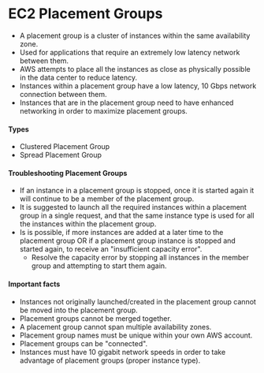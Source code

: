 # EC2 Placement Groups

- A placement group is a cluster of instances within the same availability zone.
- Used for applications that require an extremely low latency network between them.
- AWS attempts to place all the instances as close as physically possible in the
  data center to reduce latency.
- Instances within a placement group have a low latency, 10 Gbps network
  connection between them.
- Instances that are in the placement group need to have enhanced networking in
  order to maximize placement groups.

#### Types

- Clustered Placement Group
- Spread Placement Group

#### Troubleshooting Placement Groups

- If an instance in a placement group is stopped, once it is started again it
  will continue to be a member of the placement group.
- It is suggested to launch all the required instances within a placement group
  in a single request, and that the same instance type is used for all the
  instances within the placement group.
- Is is possible, if more instances are added at a later time to the placement
  group OR if a placement group instance is stopped and started again, to
  receive an "insufficient capacity error".
  - Resolve the capacity error by stopping all instances in the member group and
    attempting to start them again.

#### Important facts

- Instances not originally launched/created in the placement group cannot be
  moved into the placement group.
- Placement groups cannot be merged together.
- A placement group cannot span multiple availability zones.
- Placement group names must be unique within your own AWS account.
- Placement groups can be "connected".
- Instances must have 10 gigabit network speeds in order to take advantage of
  placement groups (proper instance type).

